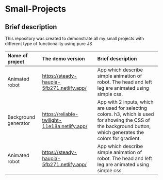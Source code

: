 # Small-Projects

## Brief description
This repository was created to demonstrate all my small projects with different type of functionality using pure JS 

| Name of project | The demo version | Brief description |
| :---         |     :---      |          :--- |
| Animated robot   | https://steady-haupia-5fb271.netlify.app/     | App which describe simple animation of robot. The head and left leg are animated using simple css.|
| Background generator     | https://reliable-twilight-11e18a.netlify.app/      |  App with 2 inputs, which are used for selecting colors. h3, which is used for showing the CSS of the background button, which generates the colors for gradient.   |
| Animated robot   | https://steady-haupia-5fb271.netlify.app/     | App which describe simple animation of robot. The head and left leg are animated using simple css.|
